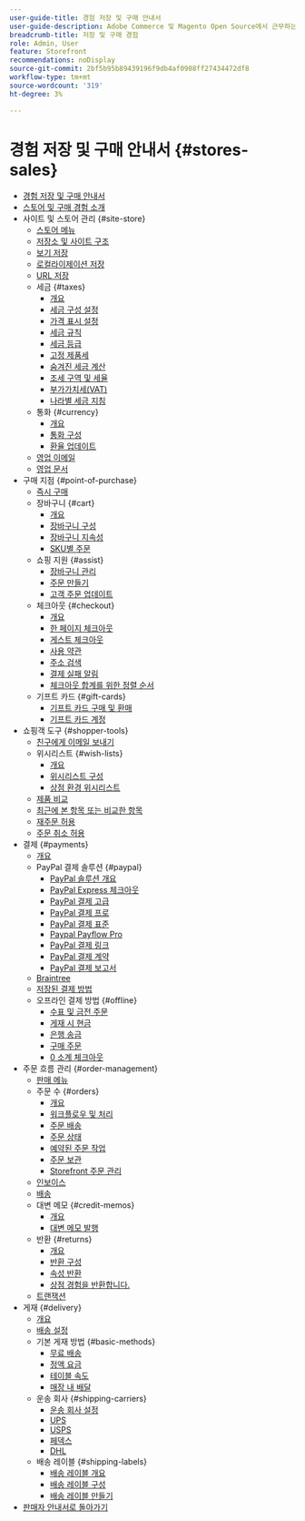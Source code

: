 ```yaml
---
user-guide-title: 경험 저장 및 구매 안내서
user-guide-description: Adobe Commerce 및 Magento Open Source에서 근무하는 사이트 관리자, 고객 서비스 에이전트 및 영업 관리자를 위한 포괄적인 정보입니다.
breadcrumb-title: 저장 및 구매 경험
role: Admin, User
feature: Storefront
recommendations: noDisplay
source-git-commit: 2bf5b95b89439196f9db4af0908ff27434472df8
workflow-type: tm+mt
source-wordcount: '319'
ht-degree: 3%

---
```



# 경험 저장 및 구매 안내서 {#stores-sales}

+ [경험 저장 및 구매 안내서](guide-overview.md)
+ [스토어 및 구매 경험 소개](introduction.md)
+ 사이트 및 스토어 관리 {#site-store}
   + [스토어 메뉴](stores-menu.md)
   + [저장소 및 사이트 구조](stores.md)
   + [보기 저장](store-views.md)
   + [로컬라이제이션 저장](store-localize.md)
   + [URL 저장](store-urls.md)
   + 세금 {#taxes}
      + [개요](taxes.md)
      + [세금 구성 설정](tax-settings-general.md)
      + [가격 표시 설정](display-settings.md)
      + [세금 규칙](tax-rules.md)
      + [세금 등급](tax-class.md)
      + [고정 제품세](fixed-product-tax.md)
      + [숨겨진 세금 계산](hidden-tax-calculation.md)
      + [조세 구역 및 세율](tax-zones-rates.md)
      + [부가가치세(VAT)](vat.md)
      + [나라별 세금 지침](international-tax-guidelines.md)
   + 통화 {#currency}
      + [개요](currency.md)
      + [통화 구성](currency-configuration.md)
      + [환율 업데이트](currency-update.md)
   + [영업 이메일](sales-email.md)
   + [영업 문서](sales-documents.md)
+ 구매 지점 {#point-of-purchase}
   + [즉시 구매](checkout-instant-purchase.md)
   + 장바구니 {#cart}
      + [개요](cart.md)
      + [장바구니 구성](cart-configuration.md)
      + [장바구니 지속성](cart-persistent.md)
      + [SKU별 주문](order-by-sku.md)
   + 쇼핑 지원 {#assist}
      + [장바구니 관리](shopping-assisted-cart-manage.md)
      + [주문 만들기](customer-account-create-order.md)
      + [고객 주문 업데이트](order-update.md)
   + 체크아웃 {#checkout}
      + [개요](checkout-process.md)
      + [한 페이지 체크아웃](checkout-one-page.md)
      + [게스트 체크아웃](checkout-guest.md)
      + [사용 약관](terms-and-conditions.md)
      + [주소 검색](checkout-address-search.md)
      + [결제 실패 알림](checkout-payment-failed-emails.md)
      + [체크아웃 합계를 위한 정렬 순서](checkout-totals-sort-order.md)
   + 기프트 카드 {#gift-cards}
      + [기프트 카드 구매 및 환매](product-gift-card-workflow.md)
      + [기프트 카드 계정](product-gift-card-accounts.md)
+ 쇼핑객 도구 {#shopper-tools}
   + [친구에게 이메일 보내기](email-a-friend.md)
   + 위시리스트 {#wish-lists}
      + [개요](wishlists.md)
      + [위시리스트 구성](wishlist-configuration.md)
      + [상점 환경 위시리스트](wishlist-storefront.md)
   + [제품 비교](product-compare.md)
   + [최근에 본 항목 또는 비교한 항목](products-viewed-compared.md)
   + [재주문 허용](reorders-allow.md)
   + [주문 취소 허용](cancel-allow.md)
+ 결제 {#payments}
   + [개요](payments.md)
   + PayPal 결제 솔루션 {#paypal}
      + [PayPal 솔루션 개요](paypal.md)
      + [PayPal Express 체크아웃](paypal-express-checkout.md)
      + [PayPal 결제 고급](paypal-payments-advanced.md)
      + [PayPal 결제 프로](paypal-payments-pro.md)
      + [PayPal 결제 표준](paypal-payments-standard.md)
      + [Paypal Payflow Pro](paypal-payflow-pro.md)
      + [PayPal 결제 링크](paypal-payflow-link.md)
      + [PayPal 결제 계약](paypal-billing-agreements.md)
      + [PayPal 결제 보고서](paypal-settlement-reports.md)
   + [Braintree](braintree.md)
   + [저장된 결제 방법](stored-payment-methods.md)
   + 오프라인 결제 방법 {#offline}
      + [수표 및 금전 주문](check-money-order.md)
      + [게재 시 현금](cash-on-delivery.md)
      + [은행 송금](bank-transfer.md)
      + [구매 주문](purchase-order.md)
      + [0 소계 체크아웃](zero-subtotal-checkout.md)
+ 주문 흐름 관리 {#order-management}
   + [판매 메뉴](sales-menu.md)
   + 주문 수 {#orders}
      + [개요](orders.md)
      + [워크플로우 및 처리](order-processing.md)
      + [주문 배송](order-ship.md)
      + [주문 상태](order-status.md)
      + [예약된 주문 작업](order-scheduled-operations.md)
      + [주문 보관](order-archive.md)
      + [Storefront 주문 관리](orders-storefront.md)
   + [인보이스](invoices.md)
   + [배송](shipments.md)
   + 대변 메모 {#credit-memos}
      + [개요](credit-memos.md)
      + [대변 메모 발행](credit-memo-create.md)
   + 반환 {#returns}
      + [개요](returns.md)
      + [반환 구성](rma-configure.md)
      + [속성 반환](attributes-returns.md)
      + [상점 경험을 반환합니다.](rma-customer-experience.md)
   + [트랜잭션](transactions.md)
+ 게재 {#delivery}
   + [개요](delivery.md)
   + [배송 설정](shipping-settings.md)
   + 기본 게재 방법 {#basic-methods}
      + [무료 배송](shipping-free.md)
      + [정액 요금](shipping-flat-rate.md)
      + [테이블 속도](shipping-table-rate.md)
      + [매장 내 배달](shipping-in-store-delivery.md)
   + 운송 회사 {#shipping-carriers}
      + [운송 회사 설정](carriers.md)
      + [UPS](ups.md)
      + [USPS](usps.md)
      + [페덱스](fedex.md)
      + [DHL](dhl.md)
   + 배송 레이블 {#shipping-labels}
      + [배송 레이블 개요](shipping-labels.md)
      + [배송 레이블 구성](shipping-label-configure.md)
      + [배송 레이블 만들기](shipping-label-create.md)
+ [판매자 안내서로 돌아가기](https://experienceleague.adobe.com/en/docs/commerce-admin/user-guides/home)

